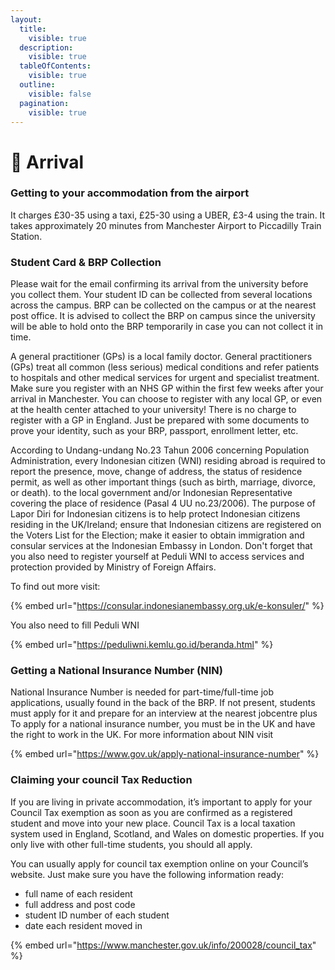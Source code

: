 ```yaml
---
layout:
  title:
    visible: true
  description:
    visible: true
  tableOfContents:
    visible: true
  outline:
    visible: false
  pagination:
    visible: true
---
```


# 🛬 Arrival

### Getting to your accommodation from the airport <a href="#getting-to-your-accommodation-from-the-airport" id="getting-to-your-accommodation-from-the-airport"></a>

It charges £30-35 using a taxi, £25-30 using a UBER, £3-4 using the train. It takes approximately 20 minutes from Manchester Airport to Piccadilly Train Station.

### Student Card & BRP Collection <a href="#student-card-and-brp-collection" id="student-card-and-brp-collection"></a>

Please wait for the email confirming its arrival from the university before you collect them. Your student ID can be collected from several locations across the campus. BRP can be collected on the campus or at the nearest post office. It is advised to collect the BRP on campus since the university will be able to hold onto the BRP temporarily in case you can not collect it in time.

A general practitioner (GPs) is a local family doctor. General practitioners (GPs) treat all common (less serious) medical conditions and refer patients to hospitals and other medical services for urgent and specialist treatment. Make sure you register with an NHS GP within the first few weeks after your arrival in Manchester. You can choose to register with any local GP, or even at the health center attached to your university! There is no charge to register with a GP in England. Just be prepared with some documents to prove your identity, such as your BRP, passport, enrollment letter, etc.

According to Undang-undang No.23 Tahun 2006 concerning Population Administration, every Indonesian citizen (WNI) residing abroad is required to report the presence, move, change of address, the status of residence permit, as well as other important things (such as birth, marriage, divorce, or death). to the local government and/or Indonesian Representative covering the place of residence (Pasal 4 UU no.23/2006). The purpose of Lapor Diri for Indonesian citizens is to help protect Indonesian citizens residing in the UK/Ireland; ensure that Indonesian citizens are registered on the Voters List for the Election; make it easier to obtain immigration and consular services at the Indonesian Embassy in London. Don't forget that you also need to register yourself at Peduli WNI to access services and protection provided by Ministry of Foreign Affairs.

To find out more visit:

{% embed url="https://consular.indonesianembassy.org.uk/e-konsuler/" %}

You also need to fill Peduli WNI&#x20;

{% embed url="https://peduliwni.kemlu.go.id/beranda.html" %}

### Getting a National Insurance Number (NIN) <a href="#getting-a-national-insurance-number-nin" id="getting-a-national-insurance-number-nin"></a>

National Insurance Number is needed for part-time/full-time job applications, usually found in the back of the BRP. If not present, students must apply for it and prepare for an interview at the nearest jobcentre plus To apply for a national insurance number, you must be in the UK and have the right to work in the UK. For more information about NIN visit

{% embed url="https://www.gov.uk/apply-national-insurance-number" %}

### Claiming your council Tax Reduction <a href="#claiming-your-council-tax-reduction" id="claiming-your-council-tax-reduction"></a>

If you are living in private accommodation, it’s important to apply for your Council Tax exemption as soon as you are confirmed as a registered student and move into your new place. Council Tax is a local taxation system used in England, Scotland, and Wales on domestic properties. If you only live with other full-time students, you should all apply.

You can usually apply for council tax exemption online on your Council’s website. Just make sure you have the following information ready:

* full name of each resident
* full address and post code
* student ID number of each student
* date each resident moved in

{% embed url="https://www.manchester.gov.uk/info/200028/council_tax" %}

